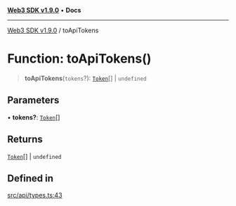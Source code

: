 [**Web3 SDK v1.9.0**](../README.md) • **Docs**

***

[Web3 SDK v1.9.0](../globals.md) / toApiTokens

# Function: toApiTokens()

> **toApiTokens**(`tokens`?): [`Token`](../namespaces/node/interfaces/Token.md)[] \| `undefined`

## Parameters

• **tokens?**: [`Token`](../interfaces/Token.md)[]

## Returns

[`Token`](../namespaces/node/interfaces/Token.md)[] \| `undefined`

## Defined in

[src/api/types.ts:43](https://github.com/Mystic-Nayy/alephium-web3/blob/ee41f5e0e7d7fb0b155fe62f05b2ac03772895ca/packages/web3/src/api/types.ts#L43)
